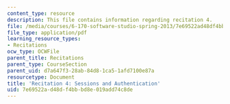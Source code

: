 ```yaml
---
content_type: resource
description: This file contains information regarding recitation 4.
file: /media/courses/6-170-software-studio-spring-2013/7e69522ad48df4bbbd8e019add74c8de_MIT6_170S13_rec4-SessAuth.pdf
file_type: application/pdf
learning_resource_types:
- Recitations
ocw_type: OCWFile
parent_title: Recitations
parent_type: CourseSection
parent_uid: d7a647f3-28ab-84d8-1ca5-1afd7100e87a
resourcetype: Document
title: 'Recitation 4: Sessions and Authentication'
uid: 7e69522a-d48d-f4bb-bd8e-019add74c8de
---
```

